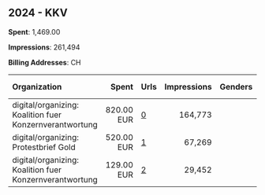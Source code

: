 ## 2024 - KKV 
**Spent**: 1,469.00

**Impressions**: 261,494

**Billing Addresses**: CH

|Organization|Spent|Urls|Impressions|Genders|Age Brackets|Country Codes|
|:---|---:|:---|---:|:---|:---|:---|
|digital/organizing: Koalition fuer Konzernverantwortung|820.00 EUR|[0](https://www.snap.com/political-ads/asset/b504198ce70c41a8ccc5ba4e21c386da53083ca89f796ec74e480920d447e36a?mediaType=jpeg)|164,773||18+|switzerland|
|digital/organizing: Protestbrief Gold|520.00 EUR|[1](https://www.snap.com/political-ads/asset/dc0f63932f483dc2acf2f21287a931e9dc5aa59b8467324ef9e4e524c69c702d?mediaType=mp4)|67,269||18+|switzerland|
|digital/organizing: Koalition fuer Konzernverantwortung|129.00 EUR|[2](https://www.snap.com/political-ads/asset/d65a01338ee465dc3c7677ed56fa4cb81aa87382bb615f62a9f8e37ef6196f20?mediaType=jpeg)|29,452||18+|switzerland|
